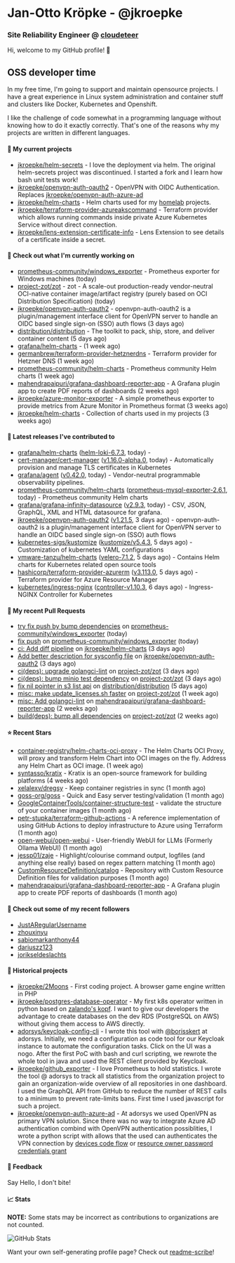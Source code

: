 # Jan-Otto Kröpke - @jkroepke
### Site Reliability Engineer @ [cloudeteer](https://cloudeteer.de/)

Hi, welcome to my GitHub profile! 👋

## OSS developer time
In my free time, I'm going to support and maintain opensource projects. I have a great experience in Linux system administration and container stuff and clusters like Docker, Kubernetes and Openshift.

I like the challenge of code somewhat in a programming language without knowing how to do it exactly correctly. That's one of the reasons why my projects are written in different languages.

#### 🌱 My current projects
- [jkroepke/helm-secrets](https://github.com/jkroepke/helm-secrets) - I love the deployment via helm. The original helm-secrets project was discontinued. I started a fork and I learn how bash unit tests work!
- [jkroepke/openvpn-auth-oauth2](https://github.com/jkroepke/openvpn-auth-oauth2) - OpenVPN with OIDC Authentication. Replaces  [jkroepke/openvpn-auth-azure-ad](https://github.com/jkroepke/openvpn-auth-azure-ad) 
- [jkroepke/helm-charts](https://github.com/jkroepke/helm-charts) - Helm charts used for my [homelab](https://github.com/jkroepke/homelab) projects.
- [jkroepke/terraform-provider-azureakscommand](https://github.com/jkroepke/terraform-provider-azureakscommand) - Terraform provider which allows running commands inside private Azure Kubernetes Service without direct connection.
- [jkroepke/lens-extension-certificate-info](https://github.com/jkroepke/lens-extension-certificate-info) - Lens Extension to see details of a certificate inside a secret.

#### 👷 Check out what I'm currently working on

- [prometheus-community/windows_exporter](https://github.com/prometheus-community/windows_exporter) - Prometheus exporter for Windows machines (today)
- [project-zot/zot](https://github.com/project-zot/zot) - zot - A scale-out production-ready vendor-neutral OCI-native container image/artifact registry (purely based on OCI Distribution Specification) (today)
- [jkroepke/openvpn-auth-oauth2](https://github.com/jkroepke/openvpn-auth-oauth2) - openvpn-auth-oauth2 is a plugin/management interface client for OpenVPN server to handle an OIDC based single sign-on (SSO) auth flows (3 days ago)
- [distribution/distribution](https://github.com/distribution/distribution) - The toolkit to pack, ship, store, and deliver container content (5 days ago)
- [grafana/helm-charts](https://github.com/grafana/helm-charts) -  (1 week ago)
- [germanbrew/terraform-provider-hetznerdns](https://github.com/germanbrew/terraform-provider-hetznerdns) - Terraform provider for Hetzner DNS (1 week ago)
- [prometheus-community/helm-charts](https://github.com/prometheus-community/helm-charts) - Prometheus community Helm charts (1 week ago)
- [mahendrapaipuri/grafana-dashboard-reporter-app](https://github.com/mahendrapaipuri/grafana-dashboard-reporter-app) - A Grafana plugin app to create PDF reports of dashboards (2 weeks ago)
- [jkroepke/azure-monitor-exporter](https://github.com/jkroepke/azure-monitor-exporter) - A simple prometheus exporter to provide metrics from Azure Monitor in Prometheus format (3 weeks ago)
- [jkroepke/helm-charts](https://github.com/jkroepke/helm-charts) - Collection of charts used in my projects (3 weeks ago)

#### 🔭 Latest releases I've contributed to

- [grafana/helm-charts](https://github.com/grafana/helm-charts) ([helm-loki-6.7.3](https://github.com/grafana/helm-charts/releases/tag/helm-loki-6.7.3), today) - 
- [cert-manager/cert-manager](https://github.com/cert-manager/cert-manager) ([v1.16.0-alpha.0](https://github.com/cert-manager/cert-manager/releases/tag/v1.16.0-alpha.0), today) - Automatically provision and manage TLS certificates in Kubernetes
- [grafana/agent](https://github.com/grafana/agent) ([v0.42.0](https://github.com/grafana/agent/releases/tag/v0.42.0), today) - Vendor-neutral programmable observability pipelines.
- [prometheus-community/helm-charts](https://github.com/prometheus-community/helm-charts) ([prometheus-mysql-exporter-2.6.1](https://github.com/prometheus-community/helm-charts/releases/tag/prometheus-mysql-exporter-2.6.1), today) - Prometheus community Helm charts
- [grafana/grafana-infinity-datasource](https://github.com/grafana/grafana-infinity-datasource) ([v2.9.3](https://github.com/grafana/grafana-infinity-datasource/releases/tag/v2.9.3), today) - CSV, JSON, GraphQL, XML and HTML datasource for grafana.
- [jkroepke/openvpn-auth-oauth2](https://github.com/jkroepke/openvpn-auth-oauth2) ([v1.21.5](https://github.com/jkroepke/openvpn-auth-oauth2/releases/tag/v1.21.5), 3 days ago) - openvpn-auth-oauth2 is a plugin/management interface client for OpenVPN server to handle an OIDC based single sign-on (SSO) auth flows
- [kubernetes-sigs/kustomize](https://github.com/kubernetes-sigs/kustomize) ([kustomize/v5.4.3](https://github.com/kubernetes-sigs/kustomize/releases/tag/kustomize/v5.4.3), 5 days ago) - Customization of kubernetes YAML configurations
- [vmware-tanzu/helm-charts](https://github.com/vmware-tanzu/helm-charts) ([velero-7.1.2](https://github.com/vmware-tanzu/helm-charts/releases/tag/velero-7.1.2), 5 days ago) - Contains Helm charts for Kubernetes related open source tools
- [hashicorp/terraform-provider-azurerm](https://github.com/hashicorp/terraform-provider-azurerm) ([v3.113.0](https://github.com/hashicorp/terraform-provider-azurerm/releases/tag/v3.113.0), 5 days ago) - Terraform provider for Azure Resource Manager
- [kubernetes/ingress-nginx](https://github.com/kubernetes/ingress-nginx) ([controller-v1.10.3](https://github.com/kubernetes/ingress-nginx/releases/tag/controller-v1.10.3), 6 days ago) - Ingress-NGINX Controller for Kubernetes

#### 🔨 My recent Pull Requests

- [try fix push by bump dependencies](https://github.com/prometheus-community/windows_exporter/pull/1537) on [prometheus-community/windows_exporter](https://github.com/prometheus-community/windows_exporter) (today)
- [fix push](https://github.com/prometheus-community/windows_exporter/pull/1536) on [prometheus-community/windows_exporter](https://github.com/prometheus-community/windows_exporter) (today)
- [ci: Add diff pipeline](https://github.com/jkroepke/helm-charts/pull/59) on [jkroepke/helm-charts](https://github.com/jkroepke/helm-charts) (3 days ago)
- [Add better description for sysconfig file](https://github.com/jkroepke/openvpn-auth-oauth2/pull/285) on [jkroepke/openvpn-auth-oauth2](https://github.com/jkroepke/openvpn-auth-oauth2) (3 days ago)
- [ci(deps): upgrade golangci-lint](https://github.com/project-zot/zot/pull/2556) on [project-zot/zot](https://github.com/project-zot/zot) (3 days ago)
- [ci(deps): bump minio test dependency](https://github.com/project-zot/zot/pull/2555) on [project-zot/zot](https://github.com/project-zot/zot) (3 days ago)
- [fix nil pointer in s3 list api](https://github.com/distribution/distribution/pull/4412) on [distribution/distribution](https://github.com/distribution/distribution) (5 days ago)
- [misc: make update_licenses.sh faster](https://github.com/project-zot/zot/pull/2553) on [project-zot/zot](https://github.com/project-zot/zot) (1 week ago)
- [misc: Add golangci-lint](https://github.com/mahendrapaipuri/grafana-dashboard-reporter-app/pull/57) on [mahendrapaipuri/grafana-dashboard-reporter-app](https://github.com/mahendrapaipuri/grafana-dashboard-reporter-app) (2 weeks ago)
- [build(deps): bump all dependencies](https://github.com/project-zot/zot/pull/2532) on [project-zot/zot](https://github.com/project-zot/zot) (2 weeks ago)

#### ⭐ Recent Stars

- [container-registry/helm-charts-oci-proxy](https://github.com/container-registry/helm-charts-oci-proxy) - The Helm Charts OCI Proxy, will proxy and transform Helm Chart into OCI images on the fly. Address any Helm Chart as OCI image.  (1 week ago)
- [syntasso/kratix](https://github.com/syntasso/kratix) - Kratix is an open-source framework for building platforms (4 weeks ago)
- [xelalexv/dregsy](https://github.com/xelalexv/dregsy) - Keep container registries in sync (1 month ago)
- [goss-org/goss](https://github.com/goss-org/goss) - Quick and Easy server testing/validation (1 month ago)
- [GoogleContainerTools/container-structure-test](https://github.com/GoogleContainerTools/container-structure-test) - validate the structure of your container images (1 month ago)
- [petr-stupka/terraform-github-actions](https://github.com/petr-stupka/terraform-github-actions) - A reference implementation of using GitHub Actions to deploy infrastructure to Azure using Terraform (1 month ago)
- [open-webui/open-webui](https://github.com/open-webui/open-webui) - User-friendly WebUI for LLMs (Formerly Ollama WebUI) (1 month ago)
- [jessp01/zaje](https://github.com/jessp01/zaje) - Highlight/colourise command output, logfiles (and anything else really) based on regex pattern matching (1 month ago)
- [CustomResourceDefinition/catalog](https://github.com/CustomResourceDefinition/catalog) - Repository with Custom Resource Definition files for validation purposes (1 month ago)
- [mahendrapaipuri/grafana-dashboard-reporter-app](https://github.com/mahendrapaipuri/grafana-dashboard-reporter-app) - A Grafana plugin app to create PDF reports of dashboards (1 month ago)

#### 👯 Check out some of my recent followers

- [JustARegularUsername](https://github.com/JustARegularUsername)
- [zhouxinyu](https://github.com/zhouxinyu)
- [sabiomarkanthony44](https://github.com/sabiomarkanthony44)
- [dariuszz123](https://github.com/dariuszz123)
- [jorikseldeslachts](https://github.com/jorikseldeslachts)

#### 📜 Historical projects
- [jkroepke/2Moons](https://github.com/jkroepke/2Moons) - First coding project. A browser game engine written in PHP
- [jkroepke/postgres-database-operator](https://github.com/jkroepke/postgres-database-operator) - My first k8s operator written in python based on [zalando's kopf](https://github.com/zalando-incubator/kopf). I want to give our developers the advantage to create databases on the dev RDS (PostgreSQL on AWS) without giving them access to AWS directly.
- [adorsys/keycloak-config-cli](https://github.com/adorsys/keycloak-config-cli) - I wrote this tool with [@borisskert](https://github.com/borisskert) at adorsys. Initially, we need a configuration as code tool for our Keycloak instance to automate the configuration tasks. Click on the UI was a nogo. After the first PoC with bash and curl scripting, we rewrote the whole tool in java and used the REST client provided by Keycloak.
- [jkroepke/github_exporter](https://github.com/jkroepke/github_exporter) - I love Prometheus to hold statistics. I wrote the tool @ adorsys to track all statistics from the organization project to gain an organization-wide overview of all repositories in one dashboard. I used the GraphQL API from GitHub to reduce the number of REST calls to a minimum to prevent rate-limits bans. First time I used javascript for such a project.
- [jkroepke/openvpn-auth-azure-ad](https://github.com/jkroepke/openvpn-auth-azure-ad) - At adorsys we used OpenVPN as primary VPN solution. Since there was no way to integrate Azure AD authentication combind with OpenVPN authentication possiblities, I wrote a python script with allows that the used can authenticates the VPN connection by [devices code flow](https://docs.microsoft.com/en-us/azure/active-directory/develop/v2-oauth2-device-code) or [resource owner password credentials grant](https://docs.microsoft.com/en-us/azure/active-directory/develop/v2-oauth-ropc)

#### 💬 Feedback

Say Hello, I don't bite!

#### 📈 Stats

**NOTE:** Some stats may be incorrect as contributions to organizations
are not counted.

![GitHub Stats](https://github-readme-stats.vercel.app/api?username=jkroepke&count_private=false&theme=tokyonight&show_icons=true)

Want your own self-generating profile page? Check out [readme-scribe](https://github.com/muesli/readme-scribe)!
